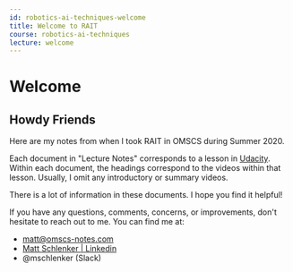 ```yaml
---
id: robotics-ai-techniques-welcome
title: Welcome to RAIT
course: robotics-ai-techniques
lecture: welcome
---
```


# Welcome

## Howdy Friends

Here are my notes from when I took RAIT in OMSCS during Summer 2020.

Each document in "Lecture Notes" corresponds to a lesson in [Udacity](https://classroom.udacity.com/courses/cs373). Within each document, the headings correspond to the videos within that lesson. Usually, I omit any introductory or summary videos.

There is a lot of information in these documents. I hope you find it helpful!

If you have any questions, comments, concerns, or improvements, don't hesitate to reach out to me. You can find me at:

* [matt@omscs-notes.com](mailto:matt@omscs-notes.com)
* [Matt Schlenker \| Linkedin](https://www.linkedin.com/in/matt-schlenker-3457b047/)
* @mschlenker \(Slack\)
